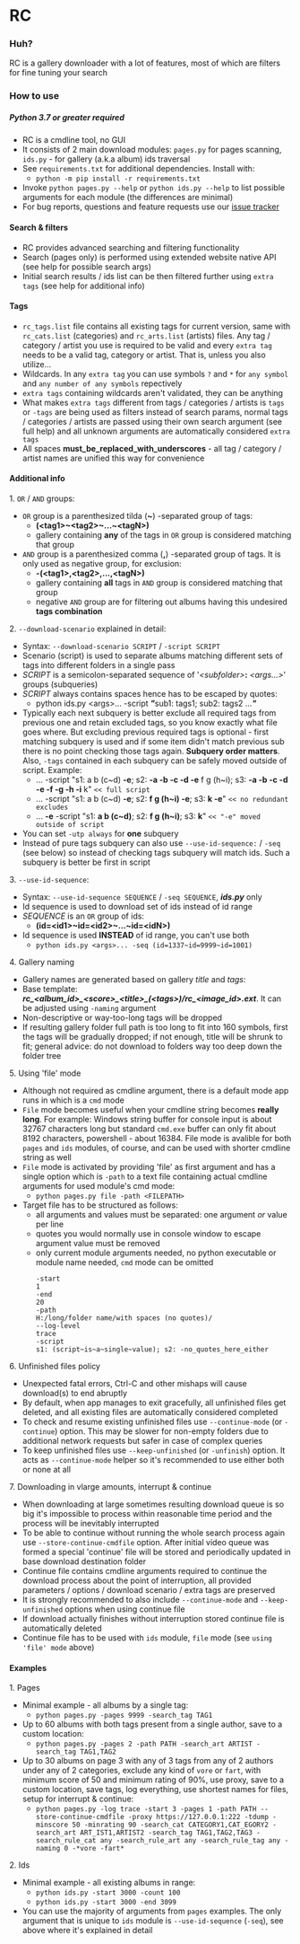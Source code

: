 # RC

### Huh?
RC is a gallery downloader with a lot of features, most of which are filters for fine tuning your search

### How to use
##### Python 3.7 or greater required
- RC is a cmdline tool, no GUI
- It consists of 2 main download modules: `pages.py` for pages scanning, `ids.py` - for gallery (a.k.a album) ids traversal
- See `requirements.txt` for additional dependencies. Install with:
  - `python -m pip install -r requirements.txt`
- Invoke `python pages.py --help` or `python ids.py --help` to list possible arguments for each module (the differences are minimal)
- For bug reports, questions and feature requests use our [issue tracker](https://github.com/trickerer01/RC/issues)

#### Search & filters
- RC provides advanced searching and filtering functionality
- Search (pages only) is performed using extended website native API (see help for possible search args)
- Initial search results / ids list can be then filtered further using `extra tags` (see help for additional info)

#### Tags
- `rc_tags.list` file contains all existing tags for current version, same with `rc_cats.list` (categories) and `rc_arts.list` (artists) files. Any tag / category / artist you use is required to be valid and every `extra tag` needs to be a valid tag, category or artist. That is, unless you also utilize...
- Wildcards. In any `extra tag` you can use symbols `?` and `*` for `any symbol` and `any number of any symbols` repectively
- `extra tags` containing wildcards aren't validated, they can be anything
- What makes `extra tags` different from tags / categories / artists is `tags` or `-tags` are being used as filters instead of search params, normal tags / categories / artists are passed using their own search argument (see full help) and all unknown arguments are automatically considered `extra tags`
- All spaces **must_be_replaced_with_underscores** - all tag / category / artist names are unified this way for convenience

#### Additional info
1. `OR` / `AND` groups:
  - `OR` group is a parenthesized tilda (**\~**) -separated group of tags:
    - **(\<tag1>\~\<tag2>\~...\~\<tagN>)**
    - gallery containing **any** of the tags in `OR` group is considered matching that group
  - `AND` group is a parenthesized comma (**,**) -separated group of tags. It is only used as negative group, for exclusion:
    - **-(\<tag1>,\<tag2>,...,\<tagN>)**
    - gallery containing **all** tags in `AND` group is considered matching that group
    - negative `AND` group are for filtering out albums having this undesired **tags combination**

2. `--download-scenario` explained in detail:
  - Syntax: `--download-scenario SCRIPT` / `-script SCRIPT`
  - Scenario (script) is used to separate albums matching different sets of tags into different folders in a single pass
  - *SCRIPT* is a semicolon-separated sequence of '*\<subfolder>*<NOTHING>**:** *\<args...>*' groups (subqueries)
  - *SCRIPT* always contains spaces hence has to be escaped by quotes:
    - python ids.py \<args>... -script ***"***<NOTHING>sub1: tags1; sub2: tags2 ...***"***
  - Typically each next subquery is better exclude all required tags from previous one and retain excluded tags, so you know exactly what file goes where. But excluding previous required tags is optional - first matching subquery is used and if some item didn't match previous sub there is no point checking those tags again. **Subquery order matters**. Also, `-tags` contained in each subquery can be safely moved outside of script. Example:
    - ... -script "s1: a b (c\~d) **-e**; s2: **-a -b -c -d -e** f g (h\~i); s3: **-a -b -c -d -e -f -g -h -i** k" `<< full script`
    - ... -script "s1: a b (c\~d) **-e**; s2: **f g (h\~i) -e**; s3: **k -e**" `<< no redundant excludes`
    - ... **-e** -script "s1: **a b (c\~d)**; s2: **f g (h\~i)**; s3: **k**" `<< "-e" moved outside of script`
  - You can set `-utp always` for **one** subquery
  - Instead of pure tags subquery can also use `--use-id-sequence:` / `-seq` (see below) so instead of checking tags subquery will match ids. Such a subquery is better be first in script

3. `--use-id-sequence`:
  - Syntax: `--use-id-sequence SEQUENCE` / `-seq SEQUENCE`, ***ids.py*** only
  - Id sequence is used to download set of ids instead of id range
  - *SEQUENCE* is an `OR` group of ids:
    - **(id=\<id1>\~id=\<id2>\~...\~id=\<idN>)**
  - Id sequence is used **INSTEAD** of id range, you can't use both
    - `python ids.py <args>... -seq (id=1337~id=9999~id=1001)`

4. Gallery naming
  - Gallery names are generated based on gallery *title* and *tags*:
  - Base template: ***rc\_\<album_id>\_\<score>_\<title>\_(\<tags>)/rc\_<image_id>\.ext***. It can be adjusted using `-naming` argument
  - Non-descriptive or way-too-long tags will be dropped
  - If resulting gallery folder full path is too long to fit into 160 symbols, first the tags will be gradually dropped; if not enough, title will be shrunk to fit; general advice: do not download to folders way too deep down the folder tree

5. Using 'file' mode
  - Although not required as cmdline argument, there is a default mode app runs in which is a `cmd` mode
  - `File` mode becomes useful when your cmdline string becomes **really long**. For example: Windows string buffer for console input is about 32767 characters long but standard `cmd.exe` buffer can only fit about 8192 characters, powershell - about 16384. File mode is avalible for both `pages` and `ids` modules, of course, and can be used with shorter cmdline string as well
  - `File` mode is activated by providing 'file' as first argument and has a single option which is `-path` to a text file containing actual cmdline arguments for used module's cmd mode:
    - `python pages.py file -path <FILEPATH>`
  - Target file has to be structured as follows:
    - all arguments and values must be separated: one argument *or* value per line
    - quotes you would normally use in console window to escape argument value must be removed
    - only current module arguments needed, no python executable or module name needed, `cmd` mode can be omitted
      ```
      -start
      1
      -end
      20
      -path
      H:/long/folder name/with spaces (no quotes)/
      --log-level
      trace
      -script
      s1: (script~is~a~single~value); s2: -no_quotes_here_either
      ```

6. Unfinished files policy
  - Unexpected fatal errors, Ctrl-C and other mishaps will cause download(s) to end abruptly
  - By default, when app manages to exit gracefully, all unfinished files get deleted, and all existing files are automatically considered completed
  - To check and resume existing unfinished files use `--continue-mode` (or `-continue`) option. This may be slower for non-empty folders due to additional network requests but safer in case of complex queries
  - To keep unfinished files use `--keep-unfinished` (or `-unfinish`) option. It acts as `--continue-mode` helper so it's recommended to use either both or none at all

7. Downloading in vlarge amounts, interrupt & continue
  - When downloading at large sometimes resulting download queue is so big it's impossible to process within reasonable time period and the process will be inevitably interrupted
  - To be able to continue without running the whole search process again use `--store-continue-cmdfile` option. After initial video queue was formed a special 'continue' file will be stored and periodically updated in base download destination folder
  - Continue file contains cmdline arguments required to continue the download process about the point of interruption, all provided parameters / options / download scenario / extra tags are preserved
  - It is strongly recommended to also include `--continue-mode` and `--keep-unfinished` options when using continue file
  - If download actually finishes without interruption stored continue file is automatically deleted
  - Continue file has to be used with `ids` module, `file` mode (see `using 'file' mode` above)

#### Examples
1. Pages
  - Minimal example - all albums by a single tag:
    - `python pages.py -pages 9999 -search_tag TAG1`
  - Up to 60 albums with both tags present from a single author, save to a custom location:
    - `python pages.py -pages 2 -path PATH -search_art ARTIST -search_tag TAG1,TAG2`
  - Up to 30 albums on page 3 with any of 3 tags from any of 2 authors under any of 2 categories, exclude any kind of `vore` or `fart`, with minimum score of 50 and minimum rating of 90%, use proxy, save to a custom location, save tags, log everything, use shortest names for files, setup for interrupt & continue:
    - `python pages.py -log trace -start 3 -pages 1 -path PATH --store-continue-cmdfile -proxy https://127.0.0.1:222 -tdump -minscore 50 -minrating 90 -search_cat CATEGORY1,CAT_EGORY2 -search_art ART_IST1,ARTIST2 -search_tag TAG1,TAG2,TAG3 -search_rule_cat any -search_rule_art any -search_rule_tag any -naming 0 -*vore -fart*`

2. Ids
  - Minimal example - all existing albums in range:
    - `python ids.py -start 3000 -count 100`
    - `python ids.py -start 3000 -end 3099`
  - You can use the majority of arguments from `pages` examples. The only argument that is unique to `ids` module is `--use-id-sequence` (`-seq`), see above where it's explained in detail
